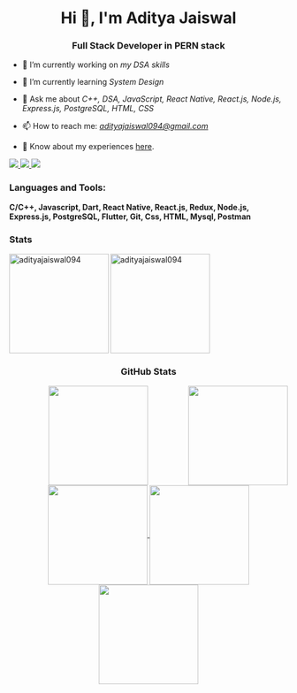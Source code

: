 <h1 align="center">Hi 👋, I'm Aditya Jaiswal</h1>
<h3 align="center">Full Stack Developer in PERN stack</h3>

- 🔭 I’m currently working on *my DSA skills*

- 🌱 I’m currently learning *System Design*

- 💬 Ask me about *C++, DSA, JavaScript, React Native, React.js, Node.js, Express.js, PostgreSQL, HTML, CSS*

- 📫 How to reach me: *adityajaiswal094@gmail.com*

- 📄 Know about my experiences [here](https://drive.google.com/file/d/1jmRiif9WLV5hnjsSXNcujXWWXI2Ab_4v/view?usp=share_link).

<div> 
  <a href="https://www.linkedin.com/in/adityajaiswal094/" target="_blank">
    <img src="https://img.shields.io/badge/LinkedIn-0077B5?style=for-the-badge&logo=linkedin&logoColor=white" target="_blank">
  </a>
  <a href="https://github.com/adityajaiswal094" target="_blank">
    <img src="https://img.shields.io/badge/GitHub-100000?style=for-the-badge&logo=github&logoColor=white" target="_blank">
  </a>
  <a href="mailto:adityajaiswal094@gmail.com">
    <img src="https://img.shields.io/badge/-Gmail-%23333?style=for-the-badge&logo=gmail&logoColor=white" target="_blank">
  </a>

<h3 align="left">Languages and Tools:</h3>
<p align="left">
 <b>C/C++, Javascript, Dart, React Native, React.js, Redux, Node.js, Express.js, PostgreSQL, Flutter, Git, Css, HTML, Mysql, Postman</b>
<!-- <img src="https://raw.githubusercontent.com/teamedwardforever/Readme-Generator/master/svg/Skills/Languages/javascript-original.svg" alt="Javascript" width="40" height="40"/>
  <img src="https://raw.githubusercontent.com/teamedwardforever/Readme-Generator/master/svg/Skills/Frontend/redux-original.svg" alt="Redux" width="40" height="40"/>
  <img src="https://raw.githubusercontent.com/teamedwardforever/Readme-Generator/master/svg/Skills/Frontend/css3-original-wordmark.svg" alt="Css" width="40" height="40"/>
  <img src="https://raw.githubusercontent.com/teamedwardforever/Readme-Generator/master/svg/Skills/Frontend/tailwindcss-icon.svg" alt="Tailwindcss" width="40" height="40"/>
  <img src="https://raw.githubusercontent.com/teamedwardforever/Readme-Generator/master/svg/Skills/Frontend/html5-original-wordmark.svg" alt="HTML" width="40" height="40"/>
  <img src="https://raw.githubusercontent.com/teamedwardforever/Readme-Generator/master/svg/Skills/Frontend/react-original-wordmark.svg" alt="React" width="40" height="40"/>
  <img src="https://raw.githubusercontent.com/teamedwardforever/Readme-Generator/master/svg/Skills/Frontend/bootstrap-plain-wordmark.svg" alt="Bootstrap" width="40" height="40"/>
  <img src="https://raw.githubusercontent.com/teamedwardforever/Readme-Generator/master/svg/Skills/Backend/nodejs-original-wordmark.svg" alt="NodeJs" width="40" height="40"/>
  <img src="https://raw.githubusercontent.com/teamedwardforever/Readme-Generator/master/svg/Skills/Backend/express-original-wordmark.svg" alt="Express" width="40" height="40"/>
  <img src="https://raw.githubusercontent.com/teamedwardforever/Readme-Generator/master/svg/Skills/Database/mysql-original-wordmark.svg" alt="Mysql" width="40" height="40"/>
  <img src="https://raw.githubusercontent.com/teamedwardforever/Readme-Generator/master/svg/Skills/Database/redis-original-wordmark.svg" alt="Redis" width="40" height="40"/>
  <img src="https://raw.githubusercontent.com/teamedwardforever/Readme-Generator/master/svg/Skills/Database/mongodb-original-wordmark.svg" alt="Mongodb" width="40" height="40"/>
  <img src="https://raw.githubusercontent.com/teamedwardforever/Readme-Generator/master/svg/Skills/Software/getpostman-icon.svg" alt="Postman" width="40" height="40"/>
  <img src="https://raw.githubusercontent.com/teamedwardforever/Readme-Generator/master/svg/Skills/Other/git-scm-icon.svg" alt="Git" width="40" height="40"/> -->
 
</p>

<h3 align="left">Stats</h3>
<img align="left" height="180em" src="https://github-readme-stats.vercel.app/api/top-langs/?username=adityajaiswal094&layout=compact&theme=dark" alt="adityajaiswal094" />

<img align="center" height="180em" src="https://github-readme-streak-stats.herokuapp.com/?user=adityajaiswal094&theme=dark" alt="adityajaiswal094" />

<h3 align="center">GitHub Stats</h3>
<div align="center">
  <a href="https://github.com/adityajaiswal094">
    <img align="center" src="http://github-profile-summary-cards.vercel.app/api/cards/stats?username=adityajaiswal094&theme=dracula" height="180em" />
    <img align="right" src="http://github-profile-summary-cards.vercel.app/api/cards/most-commit-language?username=adityajaiswal094&theme=dracula" height="180em" />
    <img align="center" src="http://github-profile-summary-cards.vercel.app/api/cards/repos-per-language?username=adityajaiswal094&theme=dracula" height="180em" />
    <img align="center" src="http://github-profile-summary-cards.vercel.app/api/cards/productive-time?username=adityajaiswal094&theme=dracula" height="180em" />
    <img align="center" src="http://github-profile-summary-cards.vercel.app/api/cards/profile-details?username=adityajaiswal094&theme=dracula" height="180em" />
  </a>
</div>


<!--
**adityajaiswal094/adityajaiswal094** is a ✨ _special_ ✨ repository because its `README.md` (this file) appears on your GitHub profile.

Here are some ideas to get you started:

- 🔭 I’m currently working on ...
- 🌱 I’m currently learning ...
- 👯 I’m looking to collaborate on ...
- 🤔 I’m looking for help with ...
- 💬 Ask me about ...
- 📫 How to reach me: ...
- 😄 Pronouns: ...
- ⚡ Fun fact: ...
-->
